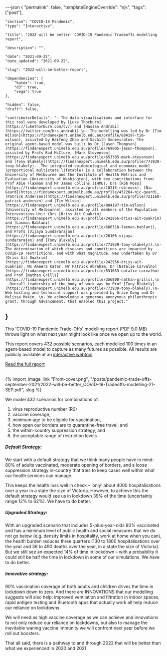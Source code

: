 ---json
{
	"permalink": false,
	"templateEngineOverride": "njk",
	"tags": ["post"],
	
	"section": "COVID-19 Pandemic",
	"type": "Interactive",

	"title": "2022 will be better: COVID-19 Pandemic Tradeoffs modelling report",
	
	"description": "",
	
	"date": "2021-09-22",
	"date_updated": "2021-09-22",
	
	"slug": "2022-will-be-better-report",
	
	"dependencies": {
		"katex": true,
		"d3": true,
		"vega": true
	},
	
	"hidden": false,
	"draft": false,

	"contributorDetails": "- The data visualisations and interface for this tool were developed by [Luke Thorburn](https://lukethorburn.com/cv/) and [Hassan Andrabi](https://twitter.com/hrs_andrabi).\n- The modelling was led by Dr [Tim Wilson](https://findanexpert.unimelb.edu.au/profile/884197-tim-wilson), assisted by Haifeng Zhao and Sachith Seneviratne. The original agent-based model was built by Dr [Jason Thompson](https://findanexpert.unimelb.edu.au/profile/769805-jason-thompson), assisted by Profs Rod McClure, [Mark Stevenson](https://findanexpert.unimelb.edu.au/profile/653385-mark-stevenson) and [Tony Blakely](https://findanexpert.unimelb.edu.au/profile/773939-tony-blakely).  The integrated epidemiological and economic model (proportional multistate lifetable) is a collaboration between the University of Melbourne and the Institute of Health Metrics and Evaluation (University of Washington), with key contributions from: Prof Abie Flaxman and Mr James Collins (IHME); Drs [Rob Moss](https://findanexpert.unimelb.edu.au/profile/10215-rob-moss), [Nic Geard](https://findanexpert.unimelb.edu.au/profile/432264-nic-geard), [Patrick Andersen](https://findanexpert.unimelb.edu.au/profile/721168-patrick-andersen) and [Tim Wilson](https://findanexpert.unimelb.edu.au/profile/884197-tim-wilson) (University of Melbourne), assisted by all members of the Population Interventions Unit (Drs [Driss Ait Ouakrim](https://findanexpert.unimelb.edu.au/profile/242956-driss-ait-ouakrim) and [Laxman Bablani](https://findanexpert.unimelb.edu.au/profile/686318-laxman-bablani), and Profs [Vijaya Sundararajan](https://findanexpert.unimelb.edu.au/profile/26106-vijaya-sundararajan) and [Tony Blakely](https://findanexpert.unimelb.edu.au/profile/773939-tony-blakely)).\n- The determination of which diseases and conditions are impacted by COVID-19 restrictions, and with what magnitude, was undertaken by Dr [Driss Ait Ouakrim](https://findanexpert.unimelb.edu.au/profile/242956-driss-ait-ouakrim), Ms Ameera Katar, Mr Patrick Abraham, Dr [Natalie Carvalho](https://findanexpert.unimelb.edu.au/profile/531653-natalie-carvalho) and Prof [Nathan Grills](https://findanexpert.unimelb.edu.au/profile/356800-nathan-grills).\n - Overall leadership of the body of work was by Prof [Tony Blakely](https://findanexpert.unimelb.edu.au/profile/773939-tony-blakely).\n- Web hosting and technical support was provided by Grace Dong and Dr Melissa Makin. \n- We acknowledge a generous anonymous philanthropic grant, through Advancement, that enabled this project."


}
---

This 'COVID-19 Pandemic Trade-Offs' modelling report <a href="/posts/pandemic-trade-offs-september-2021/2022-will-be-better_COVID-19-Tradeoffs-modelling-21-SEP.pdf" target="_blank" rel="noopener noreferrer">(PDF 9.0 MB)</a> throws light on what next year might look like once we open up to the world.

This report covers 432 possible scenarios, each modelled 100 times in an agent-based model to capture as many futures as possible. All results are publicly available at an <a href="/pandemic-trade-offs-september-2021/" target="_blank" rel="noopener noreferrer">interactive webtool</a>.

<a href="/posts/pandemic-trade-offs-september-2021/2022-will-be-better_COVID-19-Tradeoffs-modelling-21-SEP.pdf" class="button-small with-arrow" target="_blank" rel="noopener noreferrer">Read the full report</a><br /><br />

{% import_image_link "Front-cover.png", "/posts/pandemic-trade-offs-september-2021/2022-will-be-better_COVID-19-Tradeoffs-modelling-21-SEP.pdf", slug %}

We model 432 scenarios for combinations of:

1. virus reproductive number (R0)
2. vaccine coverage,
3. minimum age to be eligible for vaccination,
4. how open our borders are to quarantine-free travel, and
5. the within-country suppression strategy, and
6. the acceptable range of restriction levels

<h5>Default Strategy:</h5>

We start with a default strategy that we think many people have in mind: 80% of adults vaccinated, moderate opening of borders, and a loose suppression strategy in-country that tries to keep cases well within what our health services can manage.

This keeps the health loss well in check – ‘only’ about 4000 hospitalisations over a year in a state the size of Victoria. However, to achieve this the default strategy would see us in lockdown 39% of the time (uncertainty range 12% to 62%). We have to do better.

<h5>Upgraded Strategy:</h5>

With an upgraded scenario that includes 5-plus-year-olds 80% vaccinated and has a minimum level of public health and social measures that we do not go below (e.g. density limits in hospitality, work at home when you can), the health burden reduces three quarters (130 to 1800 hospitalisations over the year and 36 to 490 deaths over the year, in a state the size of Victoria). But we still see an expected 14% of time in lockdown – with a probability it could still be half the time in lockdown in some of our simulations. We have to do better.

<h5>Innovative strategy:</h5>

90% vaccination coverage of both adults and children drives the time in lockdown down to zero. And there are INNOVATIONS that our modelling suggests will also help: improved ventilation and filtration in indoor spaces, rapid antigen testing and Bluetooth apps that actually work all help reduce our reliance on lockdowns

We will need as high vaccine coverage as we can achieve and innovations to not only reduce our reliance on lockdowns, but also to manage the inevitable waning vaccine immunity we will confront next year before we roll out boosters.

That all said, there is a pathway to and through 2022 that will be better than what we experienced in 2020 and 2021.

